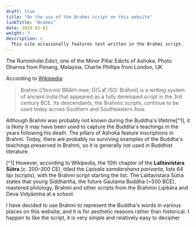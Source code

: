 ```yaml
---
draft: true
title: "On the use of the Brahmi script on this website"
linkTitle: "Brahmi"
date: 2024-02-01
weight: 3
description: >
  This site occasionally features text written in the Brahmi script.
---
```


The Rummindei Edict, one of the Minor Pillar Edicts of Ashoka, Photo Dharma from Penang, Malaysia, Charlie Phillips from London, UK

According to [Wikipedia](https://en.wikipedia.org/wiki/Brahmi_script):

>Brahmi (/ˈbrɑːmi/ BRAH-mee; 𑀩𑁆𑀭𑀸𑀳𑁆𑀫𑀻; ISO: Brāhmī) is a writing system of ancient India that appeared as a fully developed script in the 3rd century BCE. Its descendants, the Brahmic scripts, continue to be used today across Southern and Southeastern Asia.

Although Brahmi was probably not known during the Buddha's lifetime[^1], it is likely it may have been used to capture the Buddha's teachings in the years following his death. The pillars of Ashoka feature inscriptions in Brahmi. Today, there are probably no surviving examples of the Buddha's teachings preserved in Brahmi, so it is generally not used in Buddhist literature.

[^1] However, according to Wikipedia, the 10th chapter of the **Lalitavistara Sūtra** (c. 200–300 CE), titled the *Lipisala samdarshana parivarta*, lists 64 lipi (scripts), with the Brahmi script starting the list. The Lalitavistara Sūtra states that young Siddhartha, the future Gautama Buddha (~500 BCE), mastered philology, Brahmi and other scripts from the Brahmin Lipikāra and Deva Vidyāiṃha at a school.

I have decided to use Brahmi to represent the Buddha's words in various places on this website, and it is for aesthetic reasons rather than historical. I happen to like the script, it is very simple and relatively easy to decipher